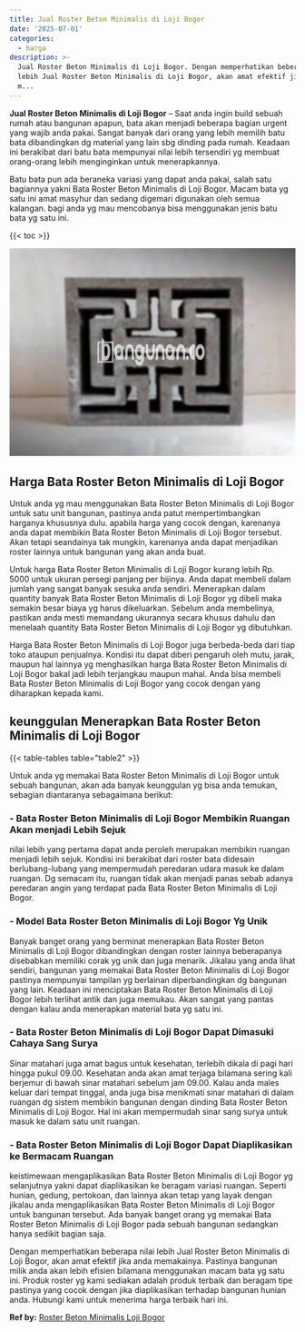 ```yaml
---
title: Jual Roster Beton Minimalis di Loji Bogor
date: '2025-07-01'
categories:
  - harga
description: >-
  Jual Roster Beton Minimalis di Loji Bogor. Dengan memperhatikan beberapa nilai
  lebih Jual Roster Beton Minimalis di Loji Bogor, akan amat efektif jika anda
  m...
---
```


**Jual Roster Beton Minimalis di Loji Bogor** – Saat anda ingin build sebuah rumah atau bangunan apapun, bata akan menjadi beberapa bagian urgent yang wajib anda pakai. Sangat banyak dari orang yang lebih memilih batu bata dibandingkan dg material yang lain sbg dinding pada rumah. Keadaan ini berakibat dari batu bata mempunyai nilai lebih tersendiri yg membuat orang-orang lebih menginginkan untuk menerapkannya.

Batu bata pun ada beraneka variasi yang dapat anda pakai, salah satu bagiannya yakni Bata Roster Beton Minimalis di Loji Bogor. Macam bata yg satu ini amat masyhur dan sedang digemari digunakan oleh semua kalangan. bagi anda yg mau mencobanya bisa menggunakan jenis batu bata yg satu ini.

{{< toc >}}

![Jual Roster Beton Minimalis di Loji Bogor](/images/bata-roster-minimalis-06.png)

## Harga Bata Roster Beton Minimalis di Loji Bogor

Untuk anda yg mau menggunakan Bata Roster Beton Minimalis di Loji Bogor untuk satu unit bangunan, pastinya anda patut mempertimbangkan harganya khususnya dulu. apabila harga yang cocok dengan, karenanya anda dapat membikin Bata Roster Beton Minimalis di Loji Bogor tersebut. Akan tetapi seandainya tak mungkin, karenanya anda dapat menjadikan roster lainnya untuk bangunan yang akan anda buat.

Untuk harga Bata Roster Beton Minimalis di Loji Bogor kurang lebih Rp. 5000 untuk ukuran persegi panjang per bijinya. Anda dapat membeli dalam jumlah yang sangat banyak sesuka anda sendiri. Menerapkan dalam quantity banyak Bata Roster Beton Minimalis di Loji Bogor yg dibeli maka semakin besar biaya yg harus dikeluarkan. Sebelum anda membelinya, pastikan anda mesti memandang ukurannya secara khusus dahulu dan menelaah quantity Bata Roster Beton Minimalis di Loji Bogor yg dibutuhkan.

Harga Bata Roster Beton Minimalis di Loji Bogor juga berbeda-beda dari tiap toko ataupun penjualnya. Kondisi itu dapat diberi pengaruh oleh mutu, jarak, maupun hal lainnya yg menghasilkan harga Bata Roster Beton Minimalis di Loji Bogor bakal jadi lebih terjangkau maupun mahal. Anda bisa membeli Bata Roster Beton Minimalis di Loji Bogor yang cocok dengan yang diharapkan kepada kami.

## keunggulan Menerapkan Bata Roster Beton Minimalis di Loji Bogor

{{< table-tables table="table2" >}}

Untuk anda yg memakai Bata Roster Beton Minimalis di Loji Bogor untuk sebuah bangunan, akan ada banyak keunggulan yg bisa anda temukan, sebagian diantaranya sebagaimana berikut:

### \- Bata Roster Beton Minimalis di Loji Bogor Membikin Ruangan Akan menjadi Lebih Sejuk

nilai lebih yang pertama dapat anda peroleh merupakan membikin ruangan menjadi lebih sejuk. Kondisi ini berakibat dari roster bata didesain berlubang-lubang yang mempermudah peredaran udara masuk ke dalam ruangan. Dg semacam itu, ruangan tidak akan menjadi panas sebab adanya peredaran angin yang terdapat pada Bata Roster Beton Minimalis di Loji Bogor.

### \- Model Bata Roster Beton Minimalis di Loji Bogor Yg Unik

Banyak banget orang yang berminat menerapkan Bata Roster Beton Minimalis di Loji Bogor dibandingkan dengan roster lainnya beberapanya disebabkan memiliki corak yg unik dan juga menarik. Jikalau yang anda lihat sendiri, bangunan yang memakai Bata Roster Beton Minimalis di Loji Bogor pastinya mempunyai tampilan yg berlainan diperbandingkan dg bangunan yang lain. Keadaan ini menciptakan Bata Roster Beton Minimalis di Loji Bogor lebih terlihat antik dan juga memukau. Akan sangat yang pantas dengan kalau anda menerapkan material bata yg satu ini.

### \- Bata Roster Beton Minimalis di Loji Bogor Dapat Dimasuki Cahaya Sang Surya

Sinar matahari juga amat bagus untuk kesehatan, terlebih dikala di pagi hari hingga pukul 09.00. Kesehatan anda akan amat terjaga bilamana sering kali berjemur di bawah sinar matahari sebelum jam 09.00. Kalau anda males keluar dari tempat tinggal, anda juga bisa menikmati sinar matahari di dalam ruangan dg sistem membikin bangunan dengan dinding Bata Roster Beton Minimalis di Loji Bogor. Hal ini akan mempermudah sinar sang surya untuk masuk ke dalam satu unit ruangan.

### \- Bata Roster Beton Minimalis di Loji Bogor Dapat Diaplikasikan ke Bermacam Ruangan

keistimewaan mengaplikasikan Bata Roster Beton Minimalis di Loji Bogor yg selanjutnya yakni dapat diaplikasikan ke beragam variasi ruangan. Seperti hunian, gedung, pertokoan, dan lainnya akan tetap yang layak dengan jikalau anda mengaplikasikan Bata Roster Beton Minimalis di Loji Bogor untuk bangunan tersebut. Ada banyak banget orang yg memakai Bata Roster Beton Minimalis di Loji Bogor pada sebuah bangunan sedangkan hanya sedikit bagian saja.

Dengan memperhatikan beberapa nilai lebih Jual Roster Beton Minimalis di Loji Bogor, akan amat efektif jika anda memakainya. Pastinya bangunan milik anda akan lebih efisien bilamana menggunakan macam bata yg satu ini. Produk roster yg kami sediakan adalah produk terbaik dan beragam tipe pastinya yang cocok dengan jika diaplikasikan terhadap bangunan hunian anda. Hubungi kami untuk menerima harga terbaik hari ini.

**Ref by:** [Roster Beton Minimalis Loji Bogor](https://id.wikipedia.org/wiki/Roster)
